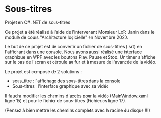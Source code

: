 # Sous-titres
 Projet en C# .NET de sous-titres
 
 Ce projet a été réalisé à l'aide de l'intervenant Monsieur Loïc Janin dans le module de cours "Architecture logicielle" en Novembre 2020.
 
 Le but de ce projet est de convertir un fichier de sous-titres (.srt) en l'affichant dans une console.
 Nous avons aussi réalisé une interface graphique en WPF avec les boutons Play, Pause et Stop.
 Un timer s'affiche sur le bas de l'écran et déroule au fur et à mesure de l'avancée de la vidéo.
 
 Le projet est composé de 2 solutions :
   - sous_titre : l'affichage des sous-titres dans la console
   - Sous-titres : l'interface graphique avec sa vidéo
   
 Il faudra modifier les chemins d'accès pour la vidéo (MainWindow.xaml ligne 15) et pour le fichier de sous-titres (Fichier.cs ligne 17).
 
 (Pensez à bien mettre les chemins complets avec la racine du disque !!!)
